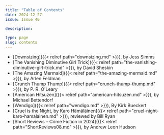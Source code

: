 ```yaml
---
title: "Table of Contents"
date: 2024-12-27
issue: Issue 40

description: 

type: page
slug: contents
---
```


- [Downsizing]({{< relref path="downsizing.md" >}}), by Jess Simms
- [The Vanishing Diminutive Girl Trick]({{< relref path="the-vanishing-diminutive-girl-trick.md" >}}), by David Sheskin
- [The Amazing Mermaid]({{< relref path="the-amazing-mermaid.md" >}}), by Arlen Feldman
- [Crunch Thump Thump]({{< relref path="crunch-thump-thump.md" >}}), by P. R. O'Leary
- [American Hitsuzen]({{< relref path="american-hitsuzen.md" >}}), by Michael Bettendorf
- [Wendigo]({{< relref path="wendigo.md" >}}), By Kirk Bueckert
- [Cruel is the Night, by Karo Hämäläinen]({{< relref path="cruel-night-karo-hamalainen.md" >}}), reviewed by Bill Ryan
- [Short Reviews – Crime Fiction in 2024]({{< relref path="ShortReviews08.md" >}}), by Andrew Leon Hudson
